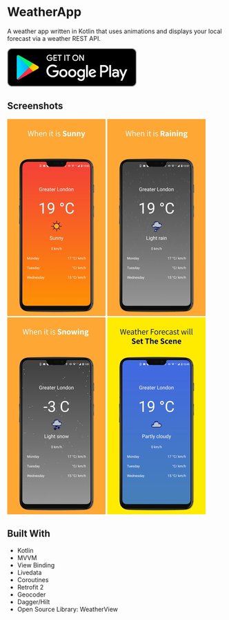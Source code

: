 # WeatherApp
A weather app written in Kotlin that uses animations and displays your local forecast via a weather REST API.

[![playstore](rsz_playstore.png)](https://play.google.com/store/apps/details?id=com.daydream.weatherapp)

## Screenshots
![my image](screenshot1.jpg#left)
![my image](screenshot2.jpg#right)
![my image](screenshot3.jpg#center)
![my image](screenshot4.jpg#right)




## Built With
* Kotlin
* MVVM
* View Binding
* Livedata
* Coroutines
* Retrofit 2
* Geocoder
* Dagger/Hilt
* Open Source Library: WeatherView


